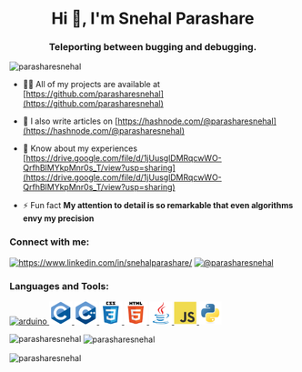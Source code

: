 <h1 align="center">Hi 👋, I'm Snehal Parashare</h1>
<h3 align="center">Teleporting between bugging and debugging.</h3>

<p align="left"> <img src="https://komarev.com/ghpvc/?username=parasharesnehal&label=Profile%20views&color=0e75b6&style=flat" alt="parasharesnehal" /> </p>

- 👨‍💻 All of my projects are available at [https://github.com/parasharesnehal](https://github.com/parasharesnehal)

- 📝 I also write articles on [https://hashnode.com/@parasharesnehal](https://hashnode.com/@parasharesnehal)

- 📄 Know about my experiences [https://drive.google.com/file/d/1jUusglDMRqcwWO-QrfhBlMYkpMnr0s_T/view?usp=sharing](https://drive.google.com/file/d/1jUusglDMRqcwWO-QrfhBlMYkpMnr0s_T/view?usp=sharing)

- ⚡ Fun fact **My attention to detail is so remarkable that even algorithms envy my precision**

<h3 align="left">Connect with me:</h3>
<p align="left">
<a href="https://linkedin.com/in/https://www.linkedin.com/in/snehalparashare/" target="blank"><img align="center" src="https://raw.githubusercontent.com/rahuldkjain/github-profile-readme-generator/master/src/images/icons/Social/linked-in-alt.svg" alt="https://www.linkedin.com/in/snehalparashare/" height="30" width="40" /></a>
<a href="https://hashnode.com/@parasharesnehal" target="blank"><img align="center" src="https://raw.githubusercontent.com/rahuldkjain/github-profile-readme-generator/master/src/images/icons/Social/hashnode.svg" alt="@parasharesnehal" height="30" width="40" /></a>
</p>

<h3 align="left">Languages and Tools:</h3>
<p align="left"> <a href="https://www.arduino.cc/" target="_blank" rel="noreferrer"> <img src="https://cdn.worldvectorlogo.com/logos/arduino-1.svg" alt="arduino" width="40" height="40"/> </a> <a href="https://www.cprogramming.com/" target="_blank" rel="noreferrer"> <img src="https://raw.githubusercontent.com/devicons/devicon/master/icons/c/c-original.svg" alt="c" width="40" height="40"/> </a> <a href="https://www.w3schools.com/cpp/" target="_blank" rel="noreferrer"> <img src="https://raw.githubusercontent.com/devicons/devicon/master/icons/cplusplus/cplusplus-original.svg" alt="cplusplus" width="40" height="40"/> </a> <a href="https://www.w3schools.com/css/" target="_blank" rel="noreferrer"> <img src="https://raw.githubusercontent.com/devicons/devicon/master/icons/css3/css3-original-wordmark.svg" alt="css3" width="40" height="40"/> </a> <a href="https://www.w3.org/html/" target="_blank" rel="noreferrer"> <img src="https://raw.githubusercontent.com/devicons/devicon/master/icons/html5/html5-original-wordmark.svg" alt="html5" width="40" height="40"/> </a> <a href="https://www.java.com" target="_blank" rel="noreferrer"> <img src="https://raw.githubusercontent.com/devicons/devicon/master/icons/java/java-original.svg" alt="java" width="40" height="40"/> </a> <a href="https://developer.mozilla.org/en-US/docs/Web/JavaScript" target="_blank" rel="noreferrer"> <img src="https://raw.githubusercontent.com/devicons/devicon/master/icons/javascript/javascript-original.svg" alt="javascript" width="40" height="40"/> </a> <a href="https://www.python.org" target="_blank" rel="noreferrer"> <img src="https://raw.githubusercontent.com/devicons/devicon/master/icons/python/python-original.svg" alt="python" width="40" height="40"/> </a> </p>

<p><img align="left" src="https://github-readme-stats.vercel.app/api/top-langs?username=parasharesnehal&show_icons=true&locale=en&layout=compact" alt="parasharesnehal" /></p>

<p>&nbsp;<img align="center" src="https://github-readme-stats.vercel.app/api?username=parasharesnehal&show_icons=true&locale=en" alt="parasharesnehal" /></p>

<p><img align="center" src="https://github-readme-streak-stats.herokuapp.com/?user=parasharesnehal&" alt="parasharesnehal" /></p>
